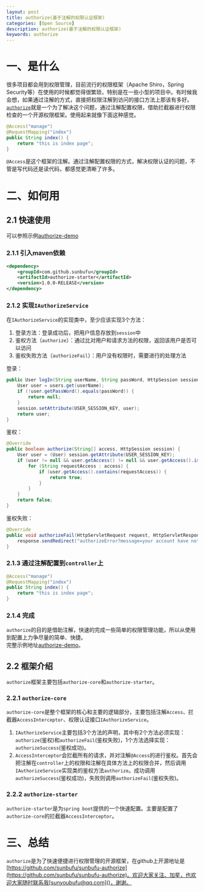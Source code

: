 ```yaml
---
layout: post
title: authorize(基于注解的权限认证框架)
categories: [Open Source]
description: authorize(基于注解的权限认证框架)
keywords: authorize
---
```


# 一、是什么
很多项目都会用到权限管理，目前流行的权限框架（Apache Shiro，Spring Security等）在使用的时候都觉得很繁琐，特别是在一些小型的项目中。有时候我会想，如果通过注解的方式，直接把权限注解到访问的接口方法上那该有多好。  
[`authorize`](https://github.com/sunbufu/sunbufu-authorize)就是一个为了解决这个问题，通过注解配置权限，借助拦截器进行权限检查的一个开源权限框架。使用起来就像下面这种感觉。

```java
@Access("manage")
@RequestMapping("index")
public String index() {
    return "this is index page";
}
```

`@Access`是这个框架的注解。通过注解配置权限的方式，解决权限认证的问题，不管是写代码还是读代码，都感觉更清晰了许多。

# 二、如何用
## 2.1 快速使用
可以参照示例[authorize-demo](https://github.com/sunbufu/sunbufu-authorize)
### 2.1.1 引入maven依赖

```xml
<dependency>
    <groupId>com.github.sunbufu</groupId>
    <artifactId>authorize-starter</artifactId>
    <version>1.0.0-RELEASE</version>
</dependency>
```

### 2.1.2 实现`IAuthorizeService`
在`IAuthorizeService`的实现类中，至少应该实现3个方法：

1. 登录方法：登录成功后，把用户信息存放到`session`中
2. 鉴权方法（`authorize`）：通过比对用户和请求方法的权限，返回该用户是否可以访问
3. 鉴权失败方法（`authorizeFail`）：用户没有权限时，需要进行的处理方法

登录：

```java
public User logIn(String userName, String passWord, HttpSession session) {
    User user = users.get(userName);
    if (!user.getPassWord().equals(passWord)) {
        return null;
    }
    session.setAttribute(USER_SESSION_KEY, user);
    return user;
}
```

鉴权：

```java
@Override
public boolean authorize(String[] access, HttpSession session) {
    User user = (User) session.getAttribute(USER_SESSION_KEY);
    if (user != null && user.getAccess() != null && user.getAccess().isEmpty()) {
        for (String requestAccess : access) {
            if (user.getAccess().contains(requestAccess)) {
                return true;
            }
        }
    }
    return false;
}
```

鉴权失败：

```java
@Override
public void authorizeFail(HttpServletRequest request, HttpServletResponse response) {
	response.sendRedirect("authorizeError?message=your account have not enought authority");
}
```

### 2.1.3 通过注解配置到`controller`上

```java
@Access("manage")
@RequestMapping("index")
public String index() {
    return "this is index page";
}
```

### 2.1.4 完成
`authorize`的目的是借助注解，快速的完成一些简单的权限管理功能，所以从使用到配置上力争尽量的简单、快捷。  
完整示例地址[authorize-demo](https://github.com/sunbufu/sunbufu-authorize)。

## 2.2 框架介绍
`authorize`框架主要包括`authorize-core`和`authorize-starter`。

### 2.2.1 `authorize-core`
`authorize-core`是整个框架的核心和主要的逻辑部分，主要包括注解`Access`、拦截器`AccessInterceptor`、权限认证接口`IAuthorizeService`。

1. `IAuthorizeService`主要包括3个方法的声明，其中有2个方法必须实现：`authorize`(鉴权)和`authorizeFail`(鉴权失败)，1个方法选择实现：`authorizeSuccess`(鉴权成功)。
2. `AccessInterceptor`会拦截所有的请求，并对注解`@Access`的进行鉴权。首先会把注解在`controller`上的权限和注解在具体方法上的权限合并，然后调用`IAuthorizeService`实现类的鉴权方法`authorize`。成功调用`authorizeSuccess`(鉴权成功)，失败则调用`authorizeFail`(鉴权失败)。

### 2.2.2 `authorize-starter`
`authorize-starter`是为`spring boot`提供的一个快速配置。主要是配置了`authorize-core`的拦截器`AccessInterceptor`。

# 三、总结
`authorize`是为了快速便捷进行权限管理的开源框架，在github上开源地址是[https://github.com/sunbufu/sunbufu-authorize](https://github.com/sunbufu/sunbufu-authorize)。欢迎大家关注、加星，也欢迎大家随时联系我[sunyoubufu@qq.com]()，谢谢。
